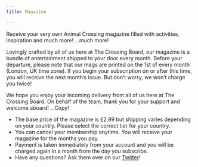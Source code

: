 ```yaml
---
title: Magazine

---
```

Receive your very own Animal Crossing magazine filled with activities, inspiration and much more! …much more!

Lovingly crafted by all of us here at The Crossing Board, our magazine is a bundle of entertainment shipped to your door every month. Before your departure, please note that our mags are printed on the 1st of every month (London, UK time zone). If you begin your subscription on or after this time, you will receive the next month’s issue. But don’t worry, we won’t charge you twice! 

We hope you enjoy your incoming delivery from all of us here at The Crossing Board. On behalf of the team, thank you for your support and welcome aboard! ...Copy!

- The base price of the magazine is £2.99 but shipping varies depending on your country. Please select the correct tier for your country.
- You can cancel your membership anytime. You will receive your magazine for the months you pay.
- Payment is taken immediately from your account and you will be charged again in a month from the day you subscribe.
- Have any questions? Ask them over on our [Twitter](https://twitter.com/crossingboard)!
